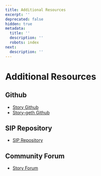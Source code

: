 ```yaml
---
title: Additional Resources
excerpt: ''
deprecated: false
hidden: true
metadata:
  title: ''
  description: ''
  robots: index
next:
  description: ''
---
```


# Additional Resources

## Github

- [Story Github](https://github.com/piplabs/story)
- [Story-geth Github](https://github.com/piplabs/story-geth)

## SIP Repository

- [SIP Repository](https://github.com/storyprotocol/SIPs)

## Community Forum

- [Story Forum](https://forum.story.foundation/)